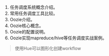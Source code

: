 1. 任务调度系统概念介绍。
2. 常用任务调度工具比较。
3. Oozie介绍。
4. Oozie核心概念。
5. Oozie的配置说明。
6. Oozie实现mapreduce/hive等任务调度实战案例。

> 使用Hue可以图形化创建workflow

